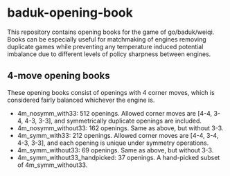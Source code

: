 # baduk-opening-book
This repository contains opening books for the game of go/baduk/weiqi. Books can be especially useful for matchmaking of engines removing duplicate games while preventing any temperature induced potential imbalance due to different levels of policy sharpness between engines.

## 4-move opening books
These opening books consist of openings with 4 corner moves, which is considered fairly balanced whichever the engine is. 
* 4m_nosymm_with33: 512 openings. Allowed corner moves are [4-4, 3-4, 4-3, 3-3], and symmetrically duplicate openings are included.
* 4m_nosymm_without33: 162 openings. Same as above, but without 3-3.
* 4m_symm_with33: 212 openings. Allowed corner moves are [4-4, 3-4, 4-3, 3-3], and each opening is unique under symmetry operations.
* 4m_symm_without33: 69 openings. Same as above, but without 3-3.
* 4m_symm_without33_handpicked: 37 openings. A hand-picked subset of 4m_symm_without33.
